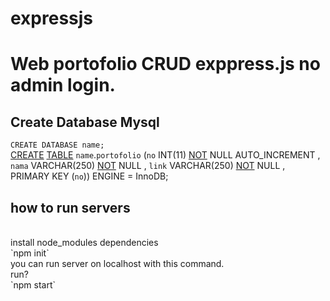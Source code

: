 # expressjs

# Web portofolio CRUD exppress.js no admin login.

## Create Database Mysql

`CREATE DATABASE name;`
<br>
[CREATE](http://localhost/phpmyadmin/url.php?url=https://dev.mysql.com/doc/refman/8.0/en/create-table.html) [TABLE](http://localhost/phpmyadmin/url.php?url=https://dev.mysql.com/doc/refman/8.0/en/create-table.html) `name`.`portofolio` (`no` INT(11) [NOT](http://localhost/phpmyadmin/url.php?url=https://dev.mysql.com/doc/refman/8.0/en/logical-operators.html%23operator_not) NULL AUTO_INCREMENT , `nama` VARCHAR(250) [NOT](http://localhost/phpmyadmin/url.php?url=https://dev.mysql.com/doc/refman/8.0/en/logical-operators.html%23operator_not) NULL , `link` VARCHAR(250) [NOT](http://localhost/phpmyadmin/url.php?url=https://dev.mysql.com/doc/refman/8.0/en/logical-operators.html%23operator_not) NULL , PRIMARY KEY (`no`)) ENGINE = InnoDB;

## how to run servers
<br>
install node_modules dependencies
<br>
`npm init`
<br>
you can run server on localhost with this command.
<br>
run?
<br>
`npm start`
